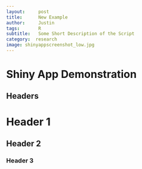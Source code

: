 ```yaml
---
layout:     post
title:      New Example
author:     Justin
tags: 		R 
subtitle:   Some Short Description of the Script
category:  research
image: shinyappscreenshot_low.jpg
---
```



# Shiny App Demonstration

## Headers

# Header 1

## Header 2

### Header 3
